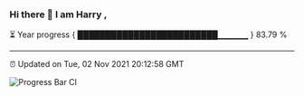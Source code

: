 ### Hi there 👋 I am Harry , 

⏳ Year progress { █████████████████████████▁▁▁▁▁ } 83.79 %

---

⏰ Updated on Tue, 02 Nov 2021 20:12:58 GMT

![Progress Bar CI](https://github.com/duykhang68/duykhang68/workflows/Progress%20Bar%20CI/badge.svg)
